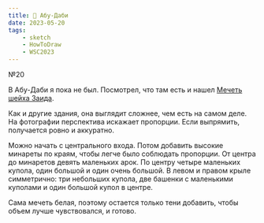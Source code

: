```yaml
---
title: 🕌 Абу-Даби
date: 2023-05-20
tags:
    - sketch
    - HowToDraw
    - WSC2023
---
```


№20

В Абу-Даби я пока не был. Посмотрел, что там есть и нашел [Мечеть шейха Заида](https://en.wikipedia.org/wiki/Sheikh_Zayed_Grand_Mosque).

Как и другие здания, она выглядит сложнее, чем есть на самом деле. На фотографии перспектива искажает пропорции. Если выпрямить, получается ровно и аккуратно.

Можно начать с центрального входа. Потом добавить высокие минареты по краям, чтобы легче было соблюдать пропорции. От центра до минаретов девять маленьких арок. По центру четыре маленьких купола, один большой и один очень большой. В левом и правом крыле симметрично: три небольших купола, две башенки с маленькими куполами и один большой купол в центре.

Сама мечеть белая, поэтому остается только тени добавить, чтобы объем лучше чувствовался, и готово.
